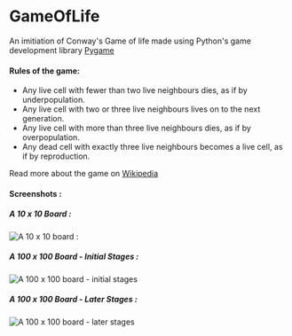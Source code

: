 # GameOfLife

 An imitiation of Conway's Game of life made using Python's game development library [Pygame](https://www.pygame.org/ "Pygame")

 #### Rules of the game:
   - Any live cell with fewer than two live neighbours dies, as if by underpopulation.
   - Any live cell with two or three live neighbours lives on to the next generation.
   - Any live cell with more than three live neighbours dies, as if by overpopulation.
   - Any dead cell with exactly three live neighbours becomes a live cell, as if by reproduction.

   Read more about the game on [Wikipedia](https://en.wikipedia.org/wiki/Conway%27s_Game_of_Life)

#### Screenshots :
##### **A 10 x 10 Board :**
![A 10 x 10 board :](https://imgur.com/5JVrHh7.png "A 10 x 10 board")

##### **A 100 x 100 Board - Initial Stages :**
![A 100 x 100 board - initial stages](https://i.imgur.com/1WnFuKN.png "A 100 x 100 board - initial stages")

##### **A 100 x 100 Board - Later Stages :**
![A 100 x 100 board - later stages](https://imgur.com/erLThPl.png "A 100 x 100 board - later stages")
